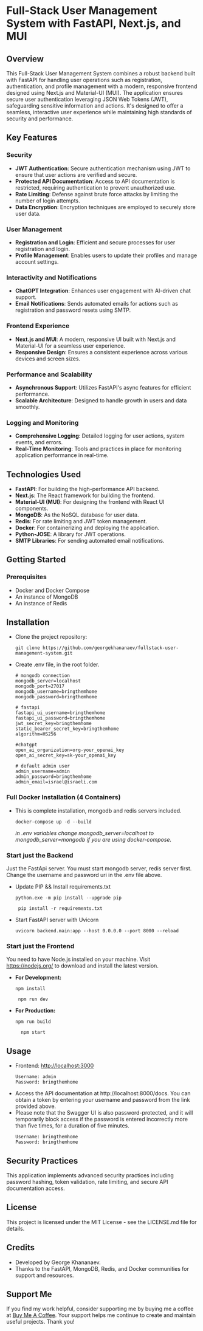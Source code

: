 # Full-Stack User Management System with FastAPI, Next.js, and MUI

## Overview

This Full-Stack User Management System combines a robust backend built with FastAPI for handling user operations such as registration, authentication, and profile management with a modern, responsive frontend designed using Next.js and Material-UI (MUI). The application ensures secure user authentication leveraging JSON Web Tokens (JWT), safeguarding sensitive information and actions. It's designed to offer a seamless, interactive user experience while maintaining high standards of security and performance.

## Key Features

### Security
- **JWT Authentication**: Secure authentication mechanism using JWT to ensure that user actions are verified and secure.
- **Protected API Documentation**: Access to API documentation is restricted, requiring authentication to prevent unauthorized use.
- **Rate Limiting**: Defense against brute force attacks by limiting the number of login attempts.
- **Data Encryption**: Encryption techniques are employed to securely store user data.

### User Management
- **Registration and Login**: Efficient and secure processes for user registration and login.
- **Profile Management**: Enables users to update their profiles and manage account settings.

### Interactivity and Notifications
- **ChatGPT Integration**: Enhances user engagement with AI-driven chat support.
- **Email Notifications**: Sends automated emails for actions such as registration and password resets using SMTP.

### Frontend Experience
- **Next.js and MUI**: A modern, responsive UI built with Next.js and Material-UI for a seamless user experience.
- **Responsive Design**: Ensures a consistent experience across various devices and screen sizes.

### Performance and Scalability
- **Asynchronous Support**: Utilizes FastAPI's async features for efficient performance.
- **Scalable Architecture**: Designed to handle growth in users and data smoothly.

### Logging and Monitoring
- **Comprehensive Logging**: Detailed logging for user actions, system events, and errors.
- **Real-Time Monitoring**: Tools and practices in place for monitoring application performance in real-time.

## Technologies Used

- **FastAPI**: For building the high-performance API backend.
- **Next.js**: The React framework for building the frontend.
- **Material-UI (MUI)**: For designing the frontend with React UI components.
- **MongoDB**: As the NoSQL database for user data.
- **Redis**: For rate limiting and JWT token management.
- **Docker**: For containerizing and deploying the application.
- **Python-JOSE**: A library for JWT operations.
- **SMTP Libraries**: For sending automated email notifications.

## Getting Started

### Prerequisites

- Docker and Docker Compose
- An instance of MongoDB
- An instance of Redis


## Installation
* Clone the project repository:
   ```shell
   git clone https://github.com/georgekhananaev/fullstack-user-management-system.git
   ```

* Create .env file, in the root folder.
  ```text
  # mongodb connection
  mongodb_server=localhost
  mongodb_port=27017
  mongodb_username=bringthemhome
  mongodb_password=bringthemhome
  
  # fastapi
  fastapi_ui_username=bringthemhome
  fastapi_ui_password=bringthemhome
  jwt_secret_key=bringthemhome
  static_bearer_secret_key=bringthemhome
  algorithm=HS256
  
  #chatgpt
  open_ai_organization=org-your_openai_key
  open_ai_secret_key=sk-your_openai_key
  
  # default admin user
  admin_username=admin
  admin_password=bringthemhome
  admin_email=israel@israeli.com
  ```


### Full Docker Installation (4 Containers)
* This is complete installation, mongodb and redis servers included.
    ```shell
    docker-compose up -d --build
    ```
  *in .env variables change mongodb_server=localhost to mongodb_server=mongodb if you are using docker-compose.* 

### Start just the Backend
Just the FastApi server. You must start mongodb server, redis server first. Change the username and password uri in the .env file above.

* Update PIP && Install requirements.txt
    ```shell
    python.exe -m pip install --upgrade pip
    ```
    ```shell
     pip install -r requirements.txt
    ```

* Start FastAPI server with Uvicorn

    ```shell
    uvicorn backend.main:app --host 0.0.0.0 --port 8000 --reload
    ```

### Start just the Frontend
You need to have Node.js installed on your machine.
Visit https://nodejs.org/ to download and install the latest version.

* <b>For Development:</b>

    ```shell
    npm install
    ```
    ```shell
     npm run dev
    ```

* <b>For Production:</b>
    ```shell
    npm run build
    ```
  ```shell
    npm start
    ```


## Usage

- Frontend: [http://localhost:3000](http://localhost:3000)
  ```swagger codegen
  Username: admin
  Password: bringthemhome
  ```
* Access the API documentation at http://localhost:8000/docs. You can obtain a token by entering your username and password from the link provided above. 
* Please note that the Swagger UI is also password-protected, and it will temporarily block access if the password is entered incorrectly more than five times, for a duration of five minutes.
  ```swagger codegen
  Username: bringthemhome
  Password: bringthemhome
  ```


## Security Practices
This application implements advanced security practices including password hashing, token validation, rate limiting, and secure API documentation access.

## License
This project is licensed under the MIT License - see the LICENSE.md file for details.

## Credits
- Developed by George Khananaev.
- Thanks to the FastAPI, MongoDB, Redis, and Docker communities for support and resources.

## Support Me
If you find my work helpful, consider supporting me by buying me a coffee at [Buy Me A Coffee](https://www.buymeacoffee.com/georgekhananaev). Your support helps me continue to create and maintain useful projects. Thank you!
